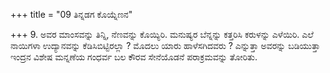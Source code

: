 +++
title = "09 ತಿನ್ನಡಗ ಕೊಯ್ನೆಣನ"

+++
9. ಅವರ ಮಾಂಸವನ್ನು ತಿನ್ನಿ, ನೆಣವನ್ನು ಕೊಯ್ಯಿರಿ. ಮನುಷ್ಯರ ಬೆನ್ನನ್ನು ಕತ್ತರಿಸಿ ಕರುಳನ್ನು ಎಳೆಯಿರಿ. ಎಲೆ  ನಾಯಿಗಳಾ  ಉದ್ಯಾನವನ್ನು ಕೆಡಿಸಿಬಿಟ್ಟಿರಲ್ಲಾ ? ಮೊದಲು ಯಾರು ಹಾಳೆಸಗಿದವರು ? ಎನ್ನುತ್ತಾ ಅವರನ್ನು ಬಡಿಯುತ್ತಾ ಇಂದ್ರನ ವಿಶೇಷ ಮನ್ನಣೆಯ ಗಂಧರ್ವ ಬಲ ಕೌರವ ಸೇನೆಯೊಡನೆ ಪರಾಕ್ರಮವನ್ನು ತೋರಿತು.